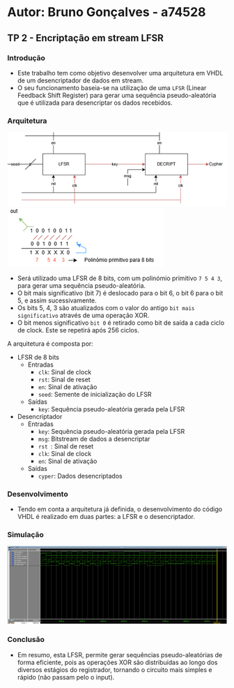 # Autor: Bruno Gonçalves - a74528

## TP 2 - Encriptação em stream LFSR

### Introdução
- Este trabalho tem como objetivo desenvolver uma arquitetura em VHDL de um desencriptador de dados em stream. 
- O seu funcionamento baseia-se na utilização de uma `LFSR` (Linear Feedback Shift Register) para gerar uma sequência pseudo-aleatória que é utilizada para desencriptar os dados recebidos.

### Arquitetura

![Architecture](./images/TP2.png)
![Architecture](./images/count.png)

- Será utilizado uma LFSR de 8 bits, com um polinómio primitivo `7 5 4 3`, para gerar uma sequência pseudo-aleatória.
- O bit mais significativo (bit 7) é deslocado para o bit 6, o bit 6 para o bit 5, e assim sucessivamente.
- Os bits 5, 4, 3 são atualizados com o valor do antigo `bit mais significativo` através de uma operação XOR.
- O bit menos significativo `bit 0` é retirado como bit de saída a cada ciclo de clock. Este se repetirá após 256 ciclos.

A arquitetura é composta por:
  - LFSR de 8 bits
    - Entradas
        - `clk`: Sinal de clock
        - `rst`: Sinal de reset
        - `en`: Sinal de ativação
        - `seed`: Semente de inicialização do LFSR
    - Saídas
        - `key`: Sequência pseudo-aleatória gerada pela LFSR
  - Desencriptador
    - Entradas
        - `key`: Sequência pseudo-aleatória gerada pela LFSR
        - `msg`: Bitstream de dados a desencriptar
        - `rst `: Sinal de reset
        - `clk`: Sinal de clock
        - `en`: Sinal de ativação
    - Saídas
        - `cyper`: Dados desencriptados

### Desenvolvimento
- Tendo em conta a arquitetura já definida, o desenvolvimento do código VHDL é realizado em duas partes: a LFSR e o desencriptador.

### Simulação
![Waveform Simulação](./images/waveform.png)

### Conclusão
- Em resumo, esta LFSR, permite gerar sequências pseudo-aleatórias de forma eficiente, pois as operações XOR são distribuídas ao longo dos diversos estágios do registrador, tornando o circuito mais simples e rápido (não passam pelo o input).


